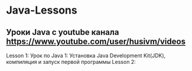 # Java-Lessons
Уроки Java с youtube канала https://www.youtube.com/user/husivm/videos
--- 
Lesson 1: Урок по Java 1: Установка Java Development Kit(JDK), компиляция и запуск первой программы
Lesson 2: 
